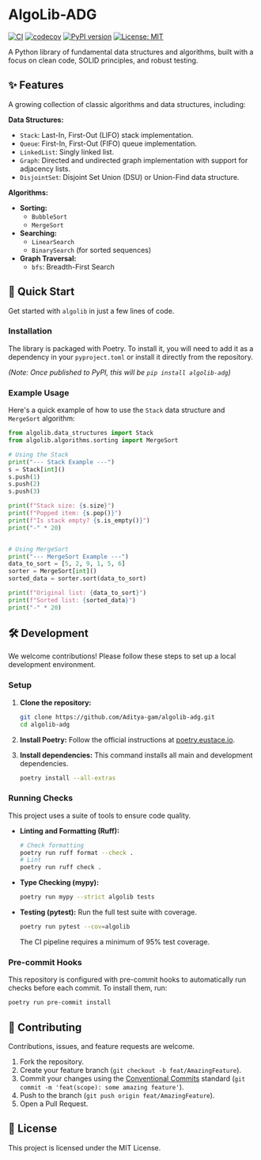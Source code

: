# AlgoLib-ADG

[![CI](https://github.com/Aditya-gam/algolib-adg/actions/workflows/ci.yml/badge.svg)](https://github.com/Aditya-gam/algolib-adg/actions/workflows/ci.yml)
[![codecov](https://codecov.io/gh/Aditya-gam/algolib-adg/branch/main/graph/badge.svg)](https://codecov.io/gh/Aditya-gam/algolib-adg)
[![PyPI version](https://badge.fury.io/py/algolib-adg.svg)](https://badge.fury.io/py/algolib-adg)
[![License: MIT](https://img.shields.io/badge/License-MIT-yellow.svg)](https://opensource.org/licenses/MIT)

A Python library of fundamental data structures and algorithms, built with a focus on clean code, SOLID principles, and robust testing.

## ✨ Features

A growing collection of classic algorithms and data structures, including:

**Data Structures:**
*   `Stack`: Last-In, First-Out (LIFO) stack implementation.
*   `Queue`: First-In, First-Out (FIFO) queue implementation.
*   `LinkedList`: Singly linked list.
*   `Graph`: Directed and undirected graph implementation with support for adjacency lists.
*   `DisjointSet`: Disjoint Set Union (DSU) or Union-Find data structure.

**Algorithms:**
*   **Sorting:**
    *   `BubbleSort`
    *   `MergeSort`
*   **Searching:**
    *   `LinearSearch`
    *   `BinarySearch` (for sorted sequences)
*   **Graph Traversal:**
    *   `bfs`: Breadth-First Search

## 🚀 Quick Start

Get started with `algolib` in just a few lines of code.

### Installation

The library is packaged with Poetry. To install it, you will need to add it as a dependency in your `pyproject.toml` or install it directly from the repository.

*(Note: Once published to PyPI, this will be `pip install algolib-adg`)*

### Example Usage

Here's a quick example of how to use the `Stack` data structure and `MergeSort` algorithm:

```python
from algolib.data_structures import Stack
from algolib.algorithms.sorting import MergeSort

# Using the Stack
print("--- Stack Example ---")
s = Stack[int]()
s.push(1)
s.push(2)
s.push(3)

print(f"Stack size: {s.size}")
print(f"Popped item: {s.pop()}")
print(f"Is stack empty? {s.is_empty()}")
print("-" * 20)


# Using MergeSort
print("--- MergeSort Example ---")
data_to_sort = [5, 2, 9, 1, 5, 6]
sorter = MergeSort[int]()
sorted_data = sorter.sort(data_to_sort)

print(f"Original list: {data_to_sort}")
print(f"Sorted list: {sorted_data}")
print("-" * 20)
```

## 🛠️ Development

We welcome contributions! Please follow these steps to set up a local development environment.

### Setup

1.  **Clone the repository:**
    ```bash
    git clone https://github.com/Aditya-gam/algolib-adg.git
    cd algolib-adg
    ```

2.  **Install Poetry:**
    Follow the official instructions at [poetry.eustace.io](https://python-poetry.org/docs/#installation).

3.  **Install dependencies:**
    This command installs all main and development dependencies.
    ```bash
    poetry install --all-extras
    ```

### Running Checks

This project uses a suite of tools to ensure code quality.

*   **Linting and Formatting (Ruff):**
    ```bash
    # Check formatting
    poetry run ruff format --check .
    # Lint
    poetry run ruff check .
    ```

*   **Type Checking (mypy):**
    ```bash
    poetry run mypy --strict algolib tests
    ```

*   **Testing (pytest):**
    Run the full test suite with coverage.
    ```bash
    poetry run pytest --cov=algolib
    ```
    The CI pipeline requires a minimum of 95% test coverage.

### Pre-commit Hooks

This repository is configured with pre-commit hooks to automatically run checks before each commit. To install them, run:
```bash
poetry run pre-commit install
```

## 🤝 Contributing

Contributions, issues, and feature requests are welcome.

1.  Fork the repository.
2.  Create your feature branch (`git checkout -b feat/AmazingFeature`).
3.  Commit your changes using the [Conventional Commits](https://www.conventionalcommits.org/en/v1.0.0/) standard (`git commit -m 'feat(scope): some amazing feature'`).
4.  Push to the branch (`git push origin feat/AmazingFeature`).
5.  Open a Pull Request.

## 📄 License

This project is licensed under the MIT License.
